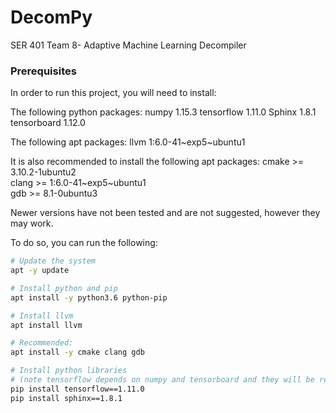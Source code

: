 # DecomPy
SER 401 Team 8- Adaptive Machine Learning Decompiler

### Prerequisites
In order to run this project, you will need to install:

The following python packages:
numpy 1.15.3
tensorflow 1.11.0
Sphinx 1.8.1
tensorboard 1.12.0

The following apt packages:
llvm 1:6.0-41~exp5~ubuntu1

It is also recommended to install the following apt packages:
cmake >= 3.10.2-1ubuntu2  
clang >= 1:6.0-41~exp5~ubuntu1  
gdb >= 8.1-0ubuntu3 


Newer versions have not been tested and are not suggested, however they may work.

To do so, you can run the following:
```bash
# Update the system
apt -y update

# Install python and pip
apt install -y python3.6 python-pip

# Install llvm
apt install llvm

# Recommended:
apt install -y cmake clang gdb

# Install python libraries
# (note tensorflow depends on numpy and tensorboard and they will be resolved)
pip install tensorflow==1.11.0
pip install sphinx==1.8.1
```
